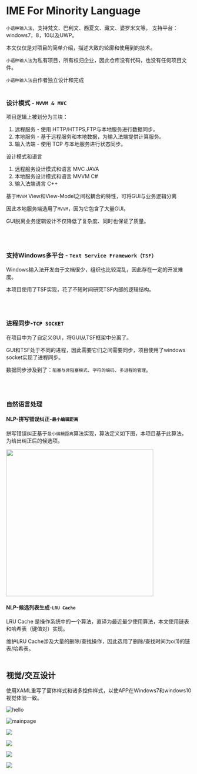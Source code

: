 # IME For Minority Language
`小语种输入法`，支持梵文、巴利文、西夏文、藏文、婆罗米文等。
支持平台：windows7，8，10以及UWP。

本文仅仅是对项目的简单介绍，描述大致的轮廓和使用到的技术。

`小语种输入法`为私有项目，所有权归企业，因此仓库没有代码，也没有任何项目文件。

`小语种输入法`由作者独立设计和完成
<br/>
<br/>
### 设计模式 - `MVVM & MVC` ###

项目逻辑上被划分为三块：
1. 远程服务 - 使用 HTTP/HTTPS,FTP与本地服务进行数据同步。
2. 本地服务 - 基于远程服务和本地数据，为输入法端提供计算服务。
3. 输入法端 - 使用 TCP 与本地服务进行状态同步。

设计模式和语言
1. 远程服务设计模式和语言 MVC JAVA
2. 本地服务设计模式和语言 MVVM C#
3. 输入法端语言          C++

基于`MVVM` View和View-Model之间松耦合的特性，可将GUI与业务逻辑分离

因此本地服务端选用了`MVVM`，因为它包含了大量GUI。

GUI脱离业务逻辑设计不仅降低了复杂度、同时也保证了质量。

<br/>
<br/>

### 支持Windows多平台 - `Text Service Framework（TSF）` ###

Windows输入法开发由于文档很少，组织也比较混乱，因此存在一定的开发难度。

本项目使用了TSF实现，花了不短时间研究TSF内部的逻辑结构。

<br/>
<br/>



### 进程同步-`TCP SOCKET` ###

在项目中为了自定义GUI，将GUI从TSF框架中分离了。

GUI和TSF处于不同的进程，因此需要它们之间需要同步，项目使用了windows socket实现了进程同步。

数据同步涉及到了：`阻塞与非阻塞模式`、`字符的编码`、`多进程的管理`。

<br/>
<br/>


### 自然语言处理 ###

#### NLP-拼写错误纠正-`最小编辑距离` ####

拼写错误纠正基于`最小编辑距离`算法实现，算法定义如下图，本项目基于此算法，为给出纠正后的候选项。

<img width="400" src="https://github.com/nzaocan/IME-For-Minority-language-/blob/master/minDistance.png"/>
<br/>


#### NLP-候选列表生成-`LRU Cache` ####

LRU Cache 是操作系统中的一个算法，直译为最近最少使用算法，本文使用链表和哈希表（键值对）实现。

维护LRU Cache涉及大量的删除/查找操作，因此选用了删除/查找时间为o(1)的链表/哈希表。
<br/>
<br/>



视觉/交互设计
----------
使用XAML重写了窗体样式和诸多控件样式，以使APP在Windows7和windows10视觉体验一致。 

![hello](https://github.com/nzaocan/IME-For-Minority-language-/blob/master/hello.png)

![mainpage](https://github.com/nzaocan/IME-For-Minority-language-/blob/master/mainpage.png)

![](https://github.com/nzaocan/IME-For-Minority-language-/blob/master/MouseCoverCandidatewindow.png)

![](https://github.com/nzaocan/IME-For-Minority-language-/blob/master/login.png)

![](https://github.com/nzaocan/IME-For-Minority-language-/blob/master/checkUpdate.png)

![](https://github.com/nzaocan/IME-For-Minority-language-/blob/master/install.png)

